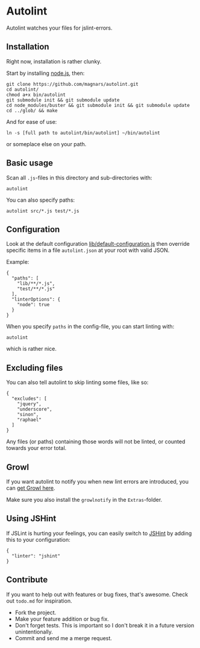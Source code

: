 Autolint
========
Autolint watches your files for jslint-errors.

Installation
------------
Right now, installation is rather clunky.

Start by installing [node.js](http://nodejs.org/), then:

    git clone https://github.com/magnars/autolint.git
    cd autolint/
    chmod a+x bin/autolint
    git submodule init && git submodule update
    cd node_modules/buster && git submodule init && git submodule update
    cd ../glob/ && make
    
And for ease of use:

    ln -s [full path to autolint/bin/autolint] ~/bin/autolint
    
or someplace else on your path.

Basic usage
-----------
Scan all `.js`-files in this directory and sub-directories with:

    autolint

You can also specify paths:

    autolint src/*.js test/*.js


Configuration
-------------
Look at the default configuration
[lib/default-configuration.js](lib/default-configuration.js)
then override specific items in a file `autolint.json` at your root
with valid JSON.

Example:

    {
      "paths": [
        "lib/**/*.js",
        "test/**/*.js"
      ],
      "linterOptions": {
        "node": true
      }
    }

When you specify `paths` in the config-file, you can start linting with:

    autolint
    
which is rather nice.

Excluding files
---------------
You can also tell autolint to skip linting some files, like so:

    {
      "excludes": [
        "jquery",
        "underscore",
        "sinon",
        "raphael"
      ]
    }

Any files (or paths) containing those words will not be linted, or counted towards your error total.

Growl
-----
If you want autolint to notify you when new lint errors are introduced,
you can [get Growl here](http://growl.info/).
    
Make sure you also install the `growlnotify` in the `Extras`-folder.

Using JSHint
------------
If JSLint is hurting your feelings, you can easily switch to
[JSHint](http://jshint.com) by adding this to your configuration:

    {
      "linter": "jshint"
    }

Contribute
----------
If you want to help out with features or bug fixes, that's awesome.
Check out `todo.md` for inspiration.

* Fork the project.
* Make your feature addition or bug fix.
* Don't forget tests. This is important so I don't break it in a
  future version unintentionally.
* Commit and send me a merge request.
